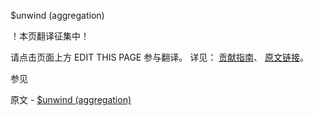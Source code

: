  $unwind (aggregation)

 ！本页翻译征集中！

请点击页面上方 EDIT THIS PAGE 参与翻译。
详见：
[贡献指南]( https://github.com/whaleal/MongoDB-Manual-zh/blob/master/CONTRIBUTING.md )、
[原文链接](  https://docs.mongodb.com/manual/reference/operator/aggregation/unwind/  )。

 参见

原文 - [$unwind (aggregation)]( https://docs.mongodb.com/manual/reference/operator/aggregation/unwind/ )

